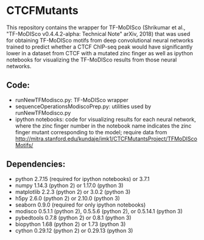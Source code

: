 # CTCFMutants
This repository contains the wrapper for TF-MoDISco (Shrikumar et al., "TF-MoDISco v0.4.4.2-alpha: Technical Note" arXiv, 2018) that was used for obtaining TF-MoDISco motifs from deep convolutional neural networks trained to predict whether a CTCF ChIP-seq peak would have significantly lower in a dataset from CTCF with a mutated zinc finger as well as ipython notebooks for visualizing the TF-MoDISco results from those neural networks.
## Code:
* runNewTFModisco.py: TF-MoDISco wrapper
* sequenceOperationsModiscoPrep.py: utilities used by runNewTFModisco.py
* ipython notebooks: code for visualizing results for each neural network, where the zinc finger number in the notebook name indicates the zinc finger mutant corresponding to the model; require data from http://mitra.stanford.edu/kundaje/imk1/CTCFMutantsProject/TFMoDIScoMotifs/
## Dependencies:
* python 2.7.15 (required for ipython notebooks) or 3.7.1
* numpy 1.14.3 (python 2) or 1.17.0 (python 3)
* matplotlib 2.2.3 (python 2) or 3.0.2 (python 3)
* h5py 2.6.0 (python 2) or 2.10.0 (python 3)
* seaborn 0.9.0 (required for only ipython notebooks)
* modisco 0.5.1.1 (python 2), 0.5.5.6 (python 2), or 0.5.14.1 (python 3)
* pybedtools 0.7.8 (python 2) or 0.8.1 (python 3)
* biopython 1.68 (python 2) or 1.73 (python 3)
* cython 0.29.12 (python 2) or 0.29.13 (python 3)
